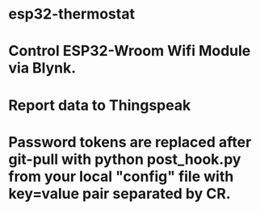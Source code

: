 # esp32-thermostat
# Control ESP32-Wroom Wifi Module via Blynk. 
# Report data to Thingspeak
# Password tokens are replaced after git-pull with python post_hook.py from your local "config" file with key=value pair separated by CR.
